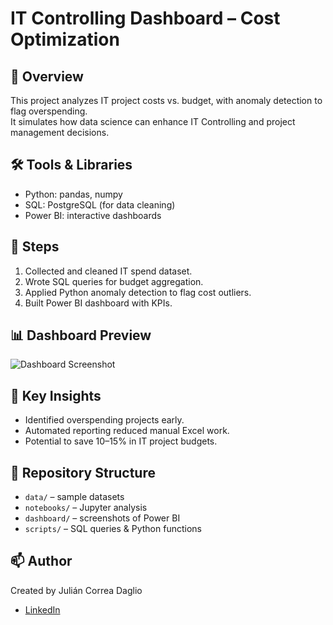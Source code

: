 # IT Controlling Dashboard – Cost Optimization

## 📌 Overview
This project analyzes IT project costs vs. budget, with anomaly detection to flag overspending.  
It simulates how data science can enhance IT Controlling and project management decisions.  

## 🛠️ Tools & Libraries
- Python: pandas, numpy  
- SQL: PostgreSQL (for data cleaning)  
- Power BI: interactive dashboards  

## 🔑 Steps
1. Collected and cleaned IT spend dataset.  
2. Wrote SQL queries for budget aggregation.  
3. Applied Python anomaly detection to flag cost outliers.  
4. Built Power BI dashboard with KPIs.  

## 📊 Dashboard Preview
![Dashboard Screenshot](./dashboard/it_dashboard.png)

## 🎯 Key Insights
- Identified overspending projects early.  
- Automated reporting reduced manual Excel work.  
- Potential to save 10–15% in IT project budgets.  

## 📂 Repository Structure
- `data/` – sample datasets  
- `notebooks/` – Jupyter analysis  
- `dashboard/` – screenshots of Power BI  
- `scripts/` – SQL queries & Python functions  

## 📫 Author
Created by Julián Correa Daglio    
- [LinkedIn](https://www.linkedin.com/in/jcorreadaglio/)
